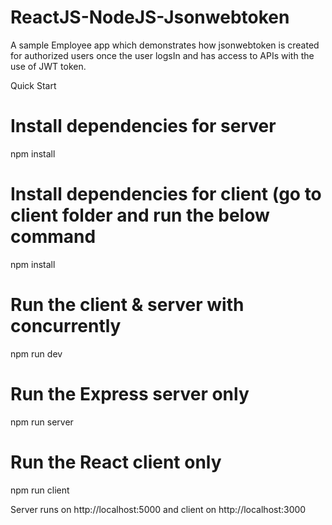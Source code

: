 # ReactJS-NodeJS-Jsonwebtoken
A sample  Employee app which demonstrates how jsonwebtoken is created for authorized users once the user logsIn and has access to APIs with the use of JWT token.

Quick Start
# Install dependencies for server
npm install

# Install dependencies for client (go to client folder and run the below command
npm install

# Run the client & server with concurrently
npm run dev

# Run the Express server only
npm run server

# Run the React client only
npm run client

 Server runs on http://localhost:5000 and client on http://localhost:3000



